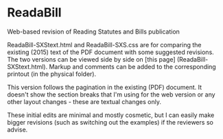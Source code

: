 # ReadaBill
Web-based revision of Reading Statutes and Bills publication

ReadaBill-SXStext.html and ReadaBill-SXS.css are for comparing the existing (2015) text of the PDF document with some suggested revisions.
The two versions can be viewed side by side on [this page] (ReadaBill-SXStext.html). Markup and comments can be added to the corresponding printout (in the physical folder).

This version follows the pagination in the existing (PDF) document. It doesn't show the section breaks that I'm using for the web version or any other layout changes - these are textual changes only. 

These initial edits are minimal and mostly cosmetic, but I can easily make bigger revisions (such as switching out the examples) if the reviewers so advise.
